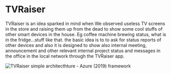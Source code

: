 # TVRaiser

TVRaiser is an idea sparked in mind when We observed useless TV screens in the store and raising them up from the dead to show some cool stuffs of other smart devices in the house. Eg coffee machine brewing status, what is in the fridge...stuff like that. the basic idea is to to ask for status reports of other devices and also it is designed to show also internal meeting, announcement and other relevant internal project status and messages in the office in the local network through the TVRaiser app. 

![TVRaiser simple architecthture - Azure (2019) framework](https://user-images.githubusercontent.com/6859479/223419738-9da8f093-8715-4cab-85c9-3b887046497f.png)

